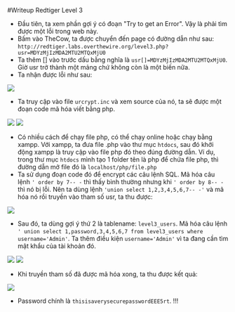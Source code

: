 #Writeup Redtiger Level 3
- Đầu tiên, ta xem phần gợi ý có đoạn "Try to get an Error". Vậy là phải tìm được một lỗi trong web này.
- Bấm vào TheCow, ta được chuyển đến page có đường dẫn như sau: `http://redtiger.labs.overthewire.org/level3.php?usr=MDYzMjIzMDA2MTU2MTQxMjU0`
- Ta thêm [] vào trước dấu bằng nghĩa là  `usr[]=MDYzMjIzMDA2MTU2MTQxMjU0`.  Giờ usr trở thành một mảng chứ không còn là một biến nữa.
- Ta nhận được lỗi như sau:
<img src="http://i.imgur.com/yVwIdVM.png">

- Ta truy cập vào file `urcrypt.inc` và xem source của nó, ta sẽ được một đoạn code mã hóa viết bằng php.
<img src="http://i.imgur.com/nSNajIf.png">
<img src="http://i.imgur.com/l68xGfb.png">

- Có nhiều cách để chạy file php, có thể chạy online hoặc chạy bằng xampp. Với xampp, ta đưa file .php vào thư mục `htdocs`, sau đó khởi động xampp là truy cập vào file php đó theo đúng đường dẫn. Ví dụ, trong thư mục `htdocs` mình tạo 1 folder tên là php để chứa file php, thì đường dẫn mở file đó là `localhost/php/file.php`
- Ta sử dụng đoạn code đó để encrypt các câu lệnh SQL. Mã hóa câu lệnh `' order by 7-- -` thì thấy bình thường nhưng khi `' order by 8-- -` thì nó bị lỗi. Nên ta dùng lệnh `'union select 1,2,3,4,5,6,7-- -'` và mã hóa nó rồi truyền vào tham số usr, ta thu được:
<img src="http://i.imgur.com/WFAVpq7.png">

- Sau đó, ta dùng gợi ý thứ 2 là tablename: `level3_users`. Mã hóa câu lệnh `' union select 1,password,3,4,5,6,7 from level3_users where username='Admin'`. Ta thêm điều kiện `username='Admin'` vì ta đang cần tìm mật khẩu của tài khoản đó.
<img src="http://i.imgur.com/W86bDFq.png">
<img src="http://i.imgur.com/94XekSw.png">

- Khi truyền tham số đã được mã hóa xong, ta thu được kết quả:
<img src="http://i.imgur.com/pjMlHQJ.png">

- Password chính là `thisisaverysecurepasswordEEE5rt`. !!!